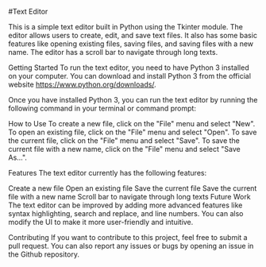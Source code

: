 #Text Editor

This is a simple text editor built in Python using the Tkinter module. The editor allows users to create, edit, and save text files. It also has some basic features like opening existing files, saving files, and saving files with a new name. The editor has a scroll bar to navigate through long texts.

Getting Started
To run the text editor, you need to have Python 3 installed on your computer. You can download and install Python 3 from the official website https://www.python.org/downloads/.

Once you have installed Python 3, you can run the text editor by running the following command in your terminal or command prompt:

How to Use
To create a new file, click on the "File" menu and select "New". To open an existing file, click on the "File" menu and select "Open". To save the current file, click on the "File" menu and select "Save". To save the current file with a new name, click on the "File" menu and select "Save As...".

Features
The text editor currently has the following features:

Create a new file
Open an existing file
Save the current file
Save the current file with a new name
Scroll bar to navigate through long texts
Future Work
The text editor can be improved by adding more advanced features like syntax highlighting, search and replace, and line numbers. You can also modify the UI to make it more user-friendly and intuitive.

Contributing
If you want to contribute to this project, feel free to submit a pull request. You can also report any issues or bugs by opening an issue in the Github repository.
